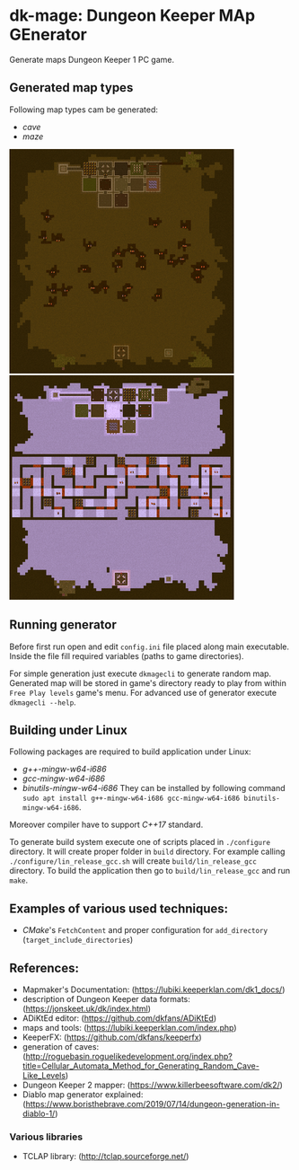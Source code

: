 # dk-mage: **D**ungeon **K**eeper **MA**p **GE**nerator

Generate maps Dungeon Keeper 1 PC game.


## Generated map types

Following map types cam be generated:
- *cave*
- *maze*

[![*cave* mode](doc/cave-small.png "*cave* mode")](doc/cave-big.png)
[![*maze* mode](doc/maze-small.png "*maze* mode")](doc/maze-big.png)


## Running generator

Before first run open and edit `config.ini` file placed along main executable. Inside the file fill required variables (paths to game directories).

For simple generation just execute `dkmagecli` to generate random map. Generated map will be stored in game's directory ready to play from within `Free Play levels` game's menu. For advanced use of generator execute `dkmagecli --help`.


## Building under Linux

Following packages are required to build application under Linux:
- *g++-mingw-w64-i686*
- *gcc-mingw-w64-i686*
- *binutils-mingw-w64-i686*
They can be installed by following command `sudo apt install g++-mingw-w64-i686 gcc-mingw-w64-i686 binutils-mingw-w64-i686`.

Moreover compiler have to support *C++17* standard.

To generate build system execute one of scripts placed in `./configure` directory. It will create proper folder in `build` directory.
For example calling `./configure/lin_release_gcc.sh` will create `build/lin_release_gcc` directory. To build the application then go to `build/lin_release_gcc` and run `make`.


## Examples of various used techniques:

- *CMake*'s `FetchContent` and proper configuration for `add_directory` (`target_include_directories`)


## References:

- Mapmaker's Documentation: (https://lubiki.keeperklan.com/dk1_docs/)
- description of Dungeon Keeper data formats: (https://jonskeet.uk/dk/index.html)
- ADiKtEd editor: (https://github.com/dkfans/ADiKtEd)
- maps and tools: (https://lubiki.keeperklan.com/index.php)
- KeeperFX: (https://github.com/dkfans/keeperfx)
- generation of caves: (http://roguebasin.roguelikedevelopment.org/index.php?title=Cellular_Automata_Method_for_Generating_Random_Cave-Like_Levels)
- Dungeon Keeper 2 mapper: (https://www.killerbeesoftware.com/dk2/)
- Diablo map generator explained: (https://www.boristhebrave.com/2019/07/14/dungeon-generation-in-diablo-1/)

### Various libraries
- TCLAP library: (http://tclap.sourceforge.net/)
